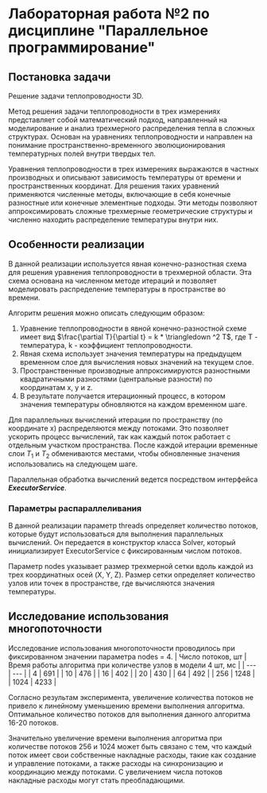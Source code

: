 # Лабораторная работа №2 по дисциплине "Параллельное программирование"

## Постановка задачи
Решение задачи теплопроводности 3D. 

Метод решения задачи теплопроводности в трех измерениях представляет собой математический подход, направленный на моделирование и анализ трехмерного распределения тепла в сложных структурах. Основан на уравнениях теплопроводности и направлен на понимание пространственно-временного эволюционирования температурных полей внутри твердых тел.

Уравнения теплопроводности в трех измерениях выражаются в частных производных и описывают зависимость температуры от времени и пространственных координат. Для решения таких уравнений применяются численные методы, включающие в себя конечные разностные или конечные элементные подходы. Эти методы позволяют аппроксимировать сложные трехмерные геометрические структуры и численно находить распределение температуры внутри них.

## Особенности реализации
В данной реализации используется явная конечно-разностная схема для решения уравнения теплопроводности в трехмерной области. Эта схема основана на численном методе итераций и позволяет моделировать распределение температуры в пространстве во времени.

Алгоритм решения можно описать следующим образом:
1. Уравнение теплопроводности в явной конечно-разностной схеме имеет вид $\frac{\partial T}{\partial t} = k * \triangledown ^2 T$, где T - температура, k - коэффициент теплопроводности.
2. Явная схема использует значения температуры на предыдущем временном слое для вычисления новых значений на текущем слое.
3. Пространственные производные аппроксимируются разностными квадратичными разностями (центральные разности) по координатам x, y и z.
4. В результате получается итерационный процесс, в котором значения температуры обновляются на каждом временном шаге.

Для параллельных вычислений итерации по пространству (по координате x) распределяются между потоками. Это позволяет ускорить процесс вычислений, так как каждый поток работает с отдельным участком пространства.
После каждой итерации временные слои $T_1$ и $T_2$ обмениваются местами, чтобы обновленные значения использовались на следующем шаге.

Параллельная обработка вычислений ведется посредством интерфейса ***ExecutorService***.

### Параметры распараллеливания
В данной реализации параметр threads определяет количество потоков, которые будут использоваться для выполнения параллельных вычислений. Он передается в конструктор класса Solver, который инициализирует ExecutorService с фиксированным числом потоков. 

Параметр nodes указывает размер трехмерной сетки вдоль каждой из трех координатных осей (X, Y, Z). Размер сетки определяет количество узлов или точек в пространстве, где вычисляются значения температуры.

## Исследование использования многопоточности
Исследование использования многопоточности проводилось при фиксированном значении параметра nodes = 4.
| Число потоков, шт | Время работы алгоритма при количестве узлов в модели 4 шт, мс |
| --- | --- |
| 4 | 691 |
| 10 | 476 |
| 16 | 402 |
| 20 | 430 |
| 64 | 492 |
| 256 | 1248 |
| 1024 | 4233 |

Согласно результам эксперимента, увеличение количества потоков не привело к линейному уменьшению времени выполнения алгоритма. Оптимальное количество потоков для выполнения данного алгоритма 16-20 потоков.

Значительно увеличение времени выполнения алгоритма при количестве потоков 256 и 1024 может быть связано с тем, что каждый поток имеет свои собственные накладные расходы, такие как создание и управление потоками, а также расходы на синхронизацию и координацию между потоками. С увеличением числа потоков накладные расходы могут стать преобладающими.


